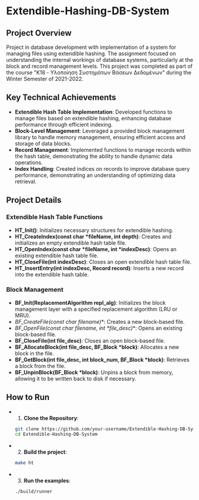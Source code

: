 # Extendible-Hashing-DB-System

## Project Overview

Project in database development with implementation of a system for managing files using extendible hashing. The assignment focused on understanding the internal workings of database systems, particularly at the block and record management levels. This project was completed as part of the course "K18 - Υλοποίηση Συστημάτων Βάσεων Δεδομένων" during the Winter Semester of 2021-2022.

## Key Technical Achievements

- **Extendible Hash Table Implementation**: Developed functions to manage files based on extendible hashing, enhancing database performance through efficient indexing.
- **Block-Level Management**: Leveraged a provided block management library to handle memory management, ensuring efficient access and storage of data blocks.
- **Record Management**: Implemented functions to manage records within the hash table, demonstrating the ability to handle dynamic data operations.
- **Index Handling**: Created indices on records to improve database query performance, demonstrating an understanding of optimizing data retrieval.

## Project Details

### Extendible Hash Table Functions

- **HT_Init()**: Initializes necessary structures for extendible hashing.
- **HT_CreateIndex(const char *fileName, int depth)**: Creates and initializes an empty extendible hash table file.
- **HT_OpenIndex(const char *fileName, int *indexDesc)**: Opens an existing extendible hash table file.
- **HT_CloseFile(int indexDesc)**: Closes an open extendible hash table file.
- **HT_InsertEntry(int indexDesc, Record record)**: Inserts a new record into the extendible hash table.

### Block Management

- **BF_Init(ReplacementAlgorithm repl_alg)**: Initializes the block management layer with a specified replacement algorithm (LRU or MRU).
- **BF_CreateFile(const char* filename)**: Creates a new block-based file.
- **BF_OpenFile(const char* filename, int *file_desc)**: Opens an existing block-based file.
- **BF_CloseFile(int file_desc)**: Closes an open block-based file.
- **BF_AllocateBlock(int file_desc, BF_Block *block)**: Allocates a new block in the file.
- **BF_GetBlock(int file_desc, int block_num, BF_Block *block)**: Retrieves a block from the file.
- **BF_UnpinBlock(BF_Block *block)**: Unpins a block from memory, allowing it to be written back to disk if necessary.

## How to Run

- 1. **Clone the Repository**: 
   ```sh
   git clone https://github.com/your-username/Extendible-Hashing-DB-System.git
   cd Extendible-Hashing-DB-System

- 2. **Build the project**:
    ```sh
    make ht
  
- 3. **Run the examples**:
    ```sh
    ./build/runner

